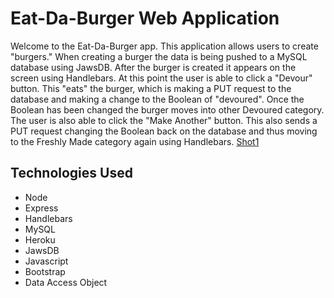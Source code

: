 # Eat-Da-Burger Web Application

Welcome to the Eat-Da-Burger app. This application allows users to create "burgers." When creating a burger the data is being pushed to a MySQL database using JawsDB.  After the burger is created it appears on the screen using Handlebars.  At this point the user is able to click a "Devour" button.  This "eats" the burger, which is making a PUT request to the database and making a change to the Boolean of "devoured".  Once the Boolean has been changed the burger moves into other Devoured category.  The user is also able to click the "Make Another" button.  This also sends a PUT request changing the Boolean back on the database and thus moving to the Freshly Made category again using Handlebars.
[Shot1]("./shot1")

## Technologies Used

* Node
* Express
* Handlebars
* MySQL
* Heroku
* JawsDB
* Javascript
* Bootstrap
* Data Access Object
